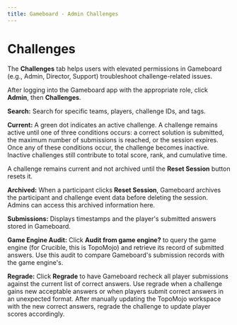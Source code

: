 ```yaml
---
title: Gameboard - Admin Challenges
---
```


# Challenges

The **Challenges** tab helps users with elevated permissions in Gameboard (e.g., Admin, Director, Support) troubleshoot challenge-related issues.

After logging into the Gameboard app with the appropriate role, click **Admin**, then **Challenges**.

**Search:** Search for specific teams, players, challenge IDs, and tags.

**Current:** A green dot indicates an active challenge. A challenge remains active until one of three conditions occurs: a correct solution is submitted, the maximum number of submissions is reached, or the session expires. Once any of these conditions occur, the challenge becomes inactive. Inactive challenges still contribute to total score, rank, and cumulative time.

A challenge remains current and not archived until the **Reset Session** button resets it.

**Archived:** When a participant clicks **Reset Session**, Gameboard archives the participant and challenge event data before deleting the session. Admins can access this archived information here.

**Submissions:** Displays timestamps and the player's submitted answers stored in Gameboard.

**Game Engine Audit:** Click **Audit from game engine?** to query the game engine (for Crucible, this is TopoMojo) and retrieve its record of submitted answers. Use this audit to compare Gameboard's submission records with the game engine's.

**Regrade:** Click **Regrade** to have Gameboard recheck all player submissions against the current list of correct answers. Use regrade when a challenge gains new acceptable answers or when players submit correct answers in an unexpected format. After manually updating the TopoMojo workspace with the new correct answers, regrade the challenge to update player scores accordingly.
